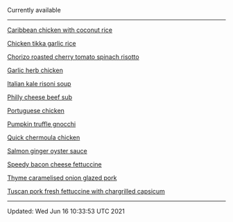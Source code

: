 Currently available

***

[Caribbean chicken with coconut rice](PDF/caribbean-chicken-with-coconut-rice-606bba9dee79bd729d26903a-cf89b47e.pdf)

[Chicken tikka garlic rice](PDF/chicken-tikka-garlic-rice.pdf)

[Chorizo roasted cherry tomato spinach risotto](PDF/chorizo-roasted-cherry-tomato-spinach-risotto-60866a037d0a2d62370b7d26-f62d5172.pdf)

[Garlic herb chicken](PDF/garlic-herb-chicken-606c12f83b12d47bde117e19-40144682.pdf)

[Italian kale risoni soup](PDF/italian-kale-risoni-soup-6087a3804f3aea532d3acc71-b24ee9fc.pdf)

[Philly cheese beef sub](PDF/philly-cheese-beef-sub-6098d32afacb0c656621b186-d358d5b8.pdf)

[Portuguese chicken](PDF/portuguese-chicken-606be983aae469066c2f34ae-324b280b.pdf)

[Pumpkin truffle gnocchi](PDF/pumpkin-truffle-gnocchi-6087a08f95ce3e6abc056f30-8344ddff.pdf)

[Quick chermoula chicken](PDF/quick-chermoula-chicken-6099ec4b1afa7065de3c8452-5c777fd5.pdf)

[Salmon ginger oyster sauce](PDF/salmon-ginger-oyster-sauce-6098d1acfacb0c656621b16c-a820cbdb.pdf)

[Speedy bacon cheese fettuccine](PDF/speedy-bacon-cheese-fettuccine-6098d0cdeffb7a7f733fcd4e-7381f1ae.pdf)

[Thyme caramelised onion glazed pork](PDF/thyme-caramelised-onion-glazed-pork-606c103799fe63701d35ca9f-a804a70b.pdf)

[Tuscan pork fresh fettuccine with chargrilled capsicum](PDF/tuscan-pork-fresh-fettuccine-with-chargrilled-capsicum-6098b603e81e61624a7d5f22-0ae85faf.pdf)

***

Updated: Wed Jun 16 10:33:53 UTC 2021
